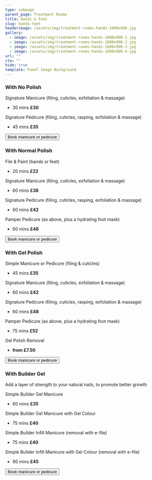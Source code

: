 ```yaml
---
type: subpage
parent_page: Treatment Rooms
title: Hands & Feet
slug: hands-feet
headerimage: /assets/img/treatment-rooms-hands-1600x900.jpg
gallery:
  - image: /assets/img/treatment-rooms-hands-1600x900-1.jpg
  - image: /assets/img/treatment-rooms-hands-1600x900-2.jpg
  - image: /assets/img/treatment-rooms-hands-1600x900-3.jpg
  - image: /assets/img/treatment-rooms-hands-1600x900-4.jpg
url: ""
cta: ""
hide: true
template: Panel Image Background
---
```

### With No Polish

Signature Manicure (filing, cuticles, exfoliation & massage)

* 30 mins **£30**

Signature Pedicure (filing, cuticles, rasping, exfoliation & massage)

* 45 mins **£35**

<a href="https://www.fresha.com/a/treatment-rooms-hastings-the-old-rectory-harold-road-uk-cro1x5rw?pId=86052"><button>Book manicure or pedicure</button></a>

### With Normal Polish

File & Paint (hands or feet)

* 20 mins **£22**

Signature Manicure (filing, cuticles, exfoliation & massage)

* 60 mins **£38**

Signature Pedicure (filing, cuticles, rasping, exfoliation & massage)

* 60 mins **£42**

Pamper Pedicure (as above, plus a hydrating foot mask)

* 60 mins **£48**

<a href="https://www.fresha.com/a/treatment-rooms-hastings-the-old-rectory-harold-road-uk-cro1x5rw?pId=86052"><button>Book manicure or pedicure</button></a>

### With Gel Polish

Simple Manicure or Pedicure (filing & cuticles)

* 45 mins **£35**

Signature Manicure (filing, cuticles, exfoliation & massage)

* 60 mins **£42**

Signature Pedicure (filing, cuticles, rasping, exfoliation & massage)

* 60 mins **£48**

Pamper Pedicure (as above, plus a hydrating foot mask)

* 75 mins **£52**

Gel Polish Removal

* **from £7.50**

<a href="https://www.fresha.com/a/treatment-rooms-hastings-the-old-rectory-harold-road-uk-cro1x5rw?pId=86052"><button>Book manicure or pedicure</button></a>

### With Builder Gel

Add a layer of strength to your natural nails, to promote better growth

Simple Builder Gel Manicure

* 60 mins **£35**

Simple Builder Gel Manicure with Gel Colour

* 75 mins **£40**

Simple Builder Infill Manicure (removal with e-file)

* 75 mins **£40**

Simple Builder Infill Manicure with Gel Colour (removal with e-file)

* 90 mins **£45**

<a href="https://www.fresha.com/a/treatment-rooms-hastings-the-old-rectory-harold-road-uk-cro1x5rw?pId=86052"><button>Book manicure or pedicure</button></a>
